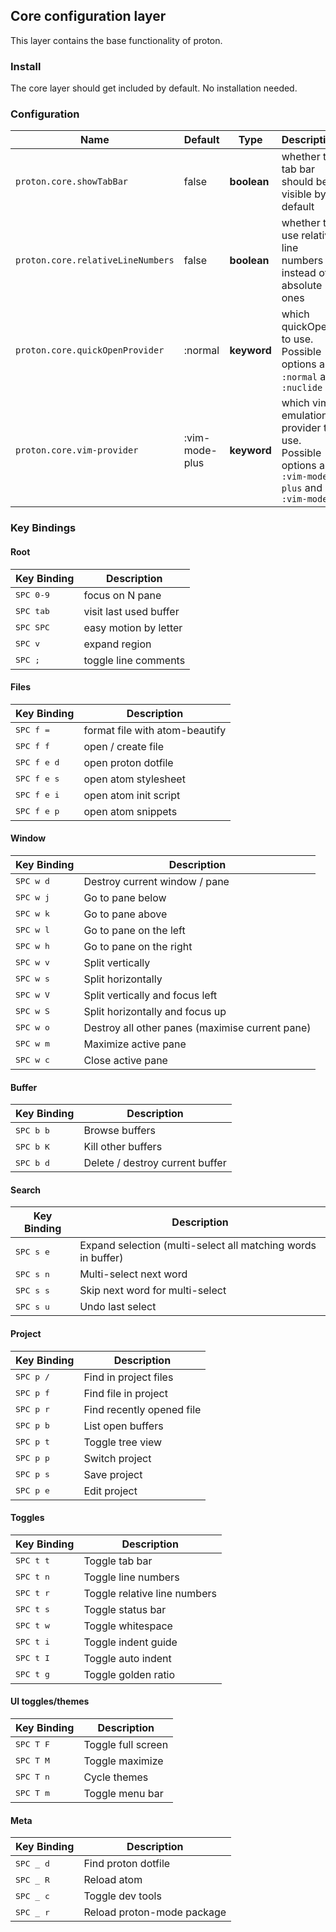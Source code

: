 ## Core configuration layer

This layer contains the base functionality of proton.

### Install

The core layer should get included by default. No installation needed.

### Configuration

| Name                              | Default        | Type        | Description                                                                                |
|-----------------------------------|----------------|-------------|--------------------------------------------------------------------------------------------|
| `proton.core.showTabBar`          | false          | __boolean__ | whether the tab bar should be visible by default                                           |
| `proton.core.relativeLineNumbers` | false          | __boolean__ | whether to use relative line numbers instead of absolute ones                              |
| `proton.core.quickOpenProvider`   | :normal        | __keyword__ | which quickOpen to use. Possible options are `:normal` and `:nuclide`                      |
| `proton.core.vim-provider`        | :vim-mode-plus | __keyword__ | which vim emulation provider to use. Possible options are `:vim-mode-plus` and `:vim-mode` |

### Key Bindings

#### Root

Key Binding        | Description
-------------------|------------------------
<kbd>SPC 0-9</kbd> | focus on N pane
<kbd>SPC tab</kbd> | visit last used buffer
<kbd>SPC SPC</kbd> | easy motion by letter
<kbd>SPC v</kbd>   | expand region
<kbd>SPC ;</kbd>   | toggle line comments


#### Files

Key Binding            | Description
-----------------------|----------------------
<kbd> SPC f = </kbd>   | format file with atom-beautify
<kbd> SPC f f </kbd>   | open / create file
<kbd> SPC f e d </kbd> | open proton dotfile
<kbd> SPC f e s </kbd> | open atom stylesheet
<kbd> SPC f e i </kbd> | open atom init script
<kbd> SPC f e p </kbd> | open atom snippets

#### Window

Key Binding          | Description
---------------------|------------------------------------------------
<kbd> SPC w d </kbd> | Destroy current window / pane
<kbd> SPC w j </kbd> | Go to pane below
<kbd> SPC w k </kbd> | Go to pane above
<kbd> SPC w l </kbd> | Go to pane on the left
<kbd> SPC w h </kbd> | Go to pane on the right
<kbd> SPC w v </kbd> | Split vertically
<kbd> SPC w s </kbd> | Split horizontally
<kbd> SPC w V </kbd> | Split vertically and focus left
<kbd> SPC w S </kbd> | Split horizontally and focus up
<kbd> SPC w o </kbd> | Destroy all other panes (maximise current pane)
<kbd> SPC w m </kbd> | Maximize active pane
<kbd> SPC w c </kbd> | Close active pane

#### Buffer

Key Binding          | Description
---------------------|--------------------------------
<kbd> SPC b b </kbd> | Browse buffers
<kbd> SPC b K </kbd> | Kill other buffers
<kbd> SPC b d </kbd> | Delete / destroy current buffer

#### Search

Key Binding          | Description
---------------------|-------------------------------------------------------------
<kbd> SPC s e </kbd> | Expand selection (multi-select all matching words in buffer)
<kbd> SPC s n </kbd> | Multi-select next word
<kbd> SPC s s </kbd> | Skip next word for multi-select
<kbd> SPC s u </kbd> | Undo last select

#### Project

Key Binding          | Description
---------------------|--------------------------
<kbd> SPC p / </kbd> | Find in project files
<kbd> SPC p f </kbd> | Find file in project
<kbd> SPC p r </kbd> | Find recently opened file
<kbd> SPC p b </kbd> | List open buffers
<kbd> SPC p t </kbd> | Toggle tree view
<kbd> SPC p p </kbd> | Switch project
<kbd> SPC p s </kbd> | Save project
<kbd> SPC p e </kbd> | Edit project

#### Toggles

Key Binding          | Description
---------------------|-----------------------------
<kbd> SPC t t </kbd> | Toggle tab bar
<kbd> SPC t n </kbd> | Toggle line numbers
<kbd> SPC t r </kbd> | Toggle relative line numbers
<kbd> SPC t s </kbd> | Toggle status bar
<kbd> SPC t w </kbd> | Toggle whitespace
<kbd> SPC t i </kbd> | Toggle indent guide
<kbd> SPC t I </kbd> | Toggle auto indent
<kbd> SPC t g </kbd> | Toggle golden ratio



#### UI toggles/themes

Key Binding          | Description
---------------------|-----------------------------
<kbd> SPC T F </kbd> | Toggle full screen
<kbd> SPC T M </kbd> | Toggle maximize
<kbd> SPC T n </kbd> | Cycle themes
<kbd> SPC T m </kbd> | Toggle menu bar

#### Meta

Key Binding          | Description
---------------------|--------------------
<kbd> SPC _ d </kbd> | Find proton dotfile
<kbd> SPC _ R </kbd> | Reload atom
<kbd> SPC _ c </kbd> | Toggle dev tools
<kbd> SPC _ r </kbd> | Reload proton-mode package
